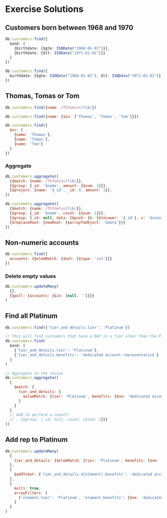 Exercise Solutions
==================

## Customers born between 1968 and 1970

```ts
db.customers.find({
  $and: [
    {birthdate: {$gte: ISODate("1968-01-01")}},
    {birthdate: {$lt: ISODate("1971-01-01")}}
  ]
})

db.customers.find({
  birthdate: {$gte: ISODate("1968-01-01"), $lt: ISODate("1971-01-01")}
})
```
















## Thomas, Tomas or Tom

```js
db.customers.find({name: /Th?om(as)?\b/})

db.customers.find({name: {$in: ['Thomas', 'Tomas', 'Tom']}})

db.customers.find({
  $or: [
    {name: 'Thomas'},
    {name: 'Tomas'},
    {name: 'Tom'}
  ]
})
```












### Aggregate

```js
db.customers.aggregate([
  {$match: {name: /Th?om(as)?\b/}},
  {$group: {_id: '$name', amount: {$sum: 1}}},
  {$project: {name: '$_id', _id: 0, amount: 1}},
])

db.customers.aggregate([
  {$match: {name: /Th?om(as)?\b/}},
  {$group: {_id: '$name', count: {$sum: 1}}},
  {$group: {_id: null, data: {$push: {k: {$toLower: '$_id'}, v: '$count'}}}},
  {$replaceRoot: {newRoot: {$arrayToObject: '$data'}}}
])
```












## Non-numeric accounts

```js
db.customers.find({
  accounts: {$elemMatch: {$not: {$type: 'int'}}}
})
```











### Delete empty values

```js
db.customers.updateMany(
  {},
  {$pull: {accounts: {$in: [null, '']}}}
)
```











## Find all Platinum

```js
db.customers.find({'tier_and_details.tier': 'Platinum'})

// This will find customers that have a DAP in a tier other than the Platinum one
db.customers.find(
  $and: [
    {'tier_and_details.tier': 'Platinum'},
    {'tier_and_details.benefits': 'dedicated account representative'}
  ]
)

// Aggregate to the rescue
db.customers.aggregate([
  {
    $match: {
      tier_and_details: {
        $elemMatch: {tier: 'Platinum', benefits: {$ne: 'dedicated account representative'}}
      }
    }
  }
  // Add to perform a count()
  // , {$group: {_id: null, count: {$sum: 1}}}
])
```









## Add rep to Platinum

```js
db.customers.updateMany(
  {
    tier_and_details: {$elemMatch: {tier: 'Platinum', benefits: {$ne: 'dedicated account representative'}}}
  },
  {
    $addToSet: {'tier_and_details.$[element].benefits': 'dedicated account representative'}
  },
  {
    multi: true,
    arrayFilters: [
      {'element.tier': 'Platinum', 'element.benefits': {$ne: 'dedicated account representative'}}
    ]
  }
)
```
